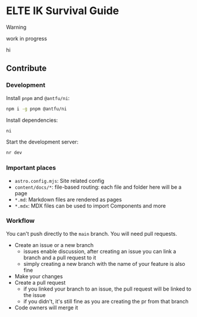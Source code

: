 # ELTE IK Survival Guide

> [!WARNING]
> work in progress

hi

## Contribute

### Development

Install `pnpm` and `@antfu/ni`:

```bash
npm i -g pnpm @antfu/ni
```

Install dependencies:

```bash
ni
```

Start the development server:

```bash
nr dev
```

### Important places

- `astro.config.mjs`: Site related config
- `content/docs/*`: file-based routing: each file and folder here will be a page
- `*.md`: Markdown files are rendered as pages
- `*.mdx`: MDX files can be used to import Components and more

### Workflow

You can't push directly to the `main` branch. You will need pull requests.

- Create an issue or a new branch
  - issues enable discussion, after creating an issue you can link a branch and a pull request to it
  - simply creating a new branch with the name of your feature is also fine
- Make your changes
- Create a pull request
  - if you linked your branch to an issue, the pull request will be linked to the issue
  - if you didn't, it's still fine as you are creating the pr from that branch
- Code owners will merge it
